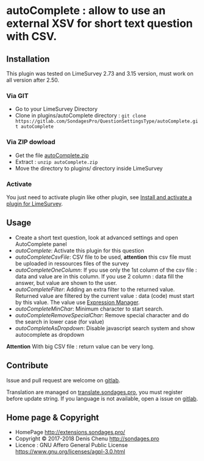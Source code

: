 # autoComplete : allow to use an external XSV for short text question with CSV. #

## Installation

This plugin was tested on LimeSurvey 2.73 and 3.15 version, must work on all version after 2.50.

### Via GIT
- Go to your LimeSurvey Directory
- Clone in plugins/autoComplete directory : `git clone https://gitlab.com/SondagesPro/QuestionSettingsType/autoComplete.git autoComplete`

### Via ZIP dowload
- Get the file [autoComplete.zip](https://extensions.sondages.pro/IMG/auto/autoComplete.zip)
- Extract : `unzip autoComplete.zip`
- Move the directory to plugins/ directory inside LimeSurvey

### Activate

You just need to activate plugin like other plugin, see [Install and activate a plugin for LimeSurvey](https://extensions.sondages.pro/install-and-activate-a-plugin-for-limesurvey.html).

## Usage
- Create a short text question, look at advanced settings and open AutoComplete panel
- _autoComplete_: Activate this plugin for this question
- _autoCompleteCsvFile_: CSV file to be used, **attention** this csv file must be uploaded in ressources files of the survey
- _autoCompleteOneColumn_: If you use only the 1st column of the csv file : data and value are in this column. If you use 2 column : data fill the answer, but value are shown to the user.
- _autoCompleteFilter_: Adding an extra filter to the returned value. Returned value are filtered by the current value : data (code) must start by this value. The value use [Expression Manager](https://manual.limesurvey.org/Expression_Manager).
- _autoCompleteMinChar_: Minimum character to start search.
- _autoCompleteRemoveSpecialChar_: Remove special character and do the search in lower case (for value)
- _autoCompleteAsDropdown_: Disable javascript search system and show autocomplete as dropdown

**Attention** With big CSV file : return value can be very long.

## Contribute

Issue and pull request are welcome on [gitlab](https://gitlab.com/SondagesPro/QuestionSettingsType/autoComplete).

Translation are managed on [translate.sondages.pro](https://translate.sondages.pro/projects/autocomplete/), you must register before update string.
If you language is not available, open a issue on [gitlab](https://gitlab.com/SondagesPro/QuestionSettingsType/autoComplete).

## Home page & Copyright

- HomePage <http://extensions.sondages.pro/>
- Copyright © 2017-2018 Denis Chenu <http://sondages.pro>
- Licence : GNU Affero General Public License <https://www.gnu.org/licenses/agpl-3.0.html>
